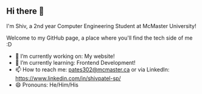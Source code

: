 ## Hi there 👋

I'm Shiv, a 2nd year Computer Engineering Student at McMaster University!

Welcome to my GitHub page, a place where you'll find the tech side of me :D


- 🔭 I’m currently working on: My website! 
- 🌱 I’m currently learning: Frontend Development!
- 📫 How to reach me: pates302@mcmaster.ca or via LinkedIn: https://www.linkedin.com/in/shivpatel-sp/
- 😄 Pronouns: He/Him/His

